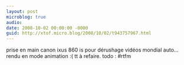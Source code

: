 ```yaml
---
layout: post
microblog: true
audio: 
date: 2008-10-02 00:00:00 -0000
guid: http://xtof.micro.blog/2008/10/02/t943757967.html
---
```

prise en main canon ixus 860 is pour dérushage vidéos mondial auto... rendu en mode animation :(  tt à refaire. todo : #rtfm
